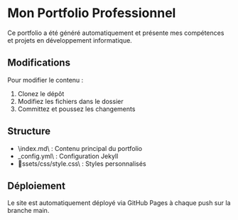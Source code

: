 ﻿# Mon Portfolio Professionnel

Ce portfolio a été généré automatiquement et présente mes compétences et projets en développement informatique.

## Modifications

Pour modifier le contenu :
1. Clonez le dépôt
2. Modifiez les fichiers dans le dossier
3. Committez et poussez les changements

## Structure
- \index.md\ : Contenu principal du portfolio
- \_config.yml\ : Configuration Jekyll
- \ssets/css/style.css\ : Styles personnalisés

## Déploiement
Le site est automatiquement déployé via GitHub Pages à chaque push sur la branche main.
